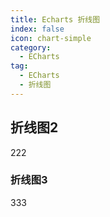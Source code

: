 ```yaml
---
title: Echarts 折线图
index: false
icon: chart-simple
category:
  - ECharts
tag:
  - ECharts
  - 折线图
---
```


## 折线图2

222
### 折线图3

333
